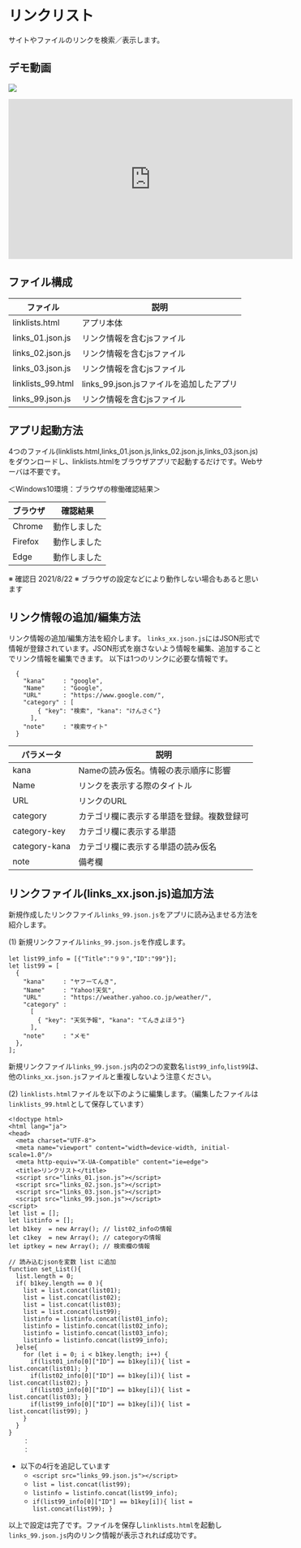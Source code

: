 # リンクリスト

サイトやファイルのリンクを検索／表示します。

## デモ動画

[![](https://img.youtube.com/vi/AxJkSmBLeFU/0.jpg)](https://www.youtube.com/watch?v=AxJkSmBLeFU)

<iframe width="560" height="315" src="https://www.youtube.com/embed/gzVICp4xvZs" title="YouTube video player" frameborder="0" allow="accelerometer; autoplay; clipboard-write; encrypted-media; gyroscope; picture-in-picture" allowfullscreen></iframe>


## ファイル構成

|ファイル|説明|
|---|---|
|linklists.html|アプリ本体|
|links_01.json.js|リンク情報を含むjsファイル|
|links_02.json.js|リンク情報を含むjsファイル|
|links_03.json.js|リンク情報を含むjsファイル|
|linklists_99.html|links_99.json.jsファイルを追加したアプリ|
|links_99.json.js|リンク情報を含むjsファイル|


## アプリ起動方法

4つのファイル(linklists.html,links_01.json.js,links_02.json.js,links_03.json.js)をダウンロードし、linklists.htmlをブラウザアプリで起動するだけです。Webサーバは不要です。

＜Windows10環境：ブラウザの稼働確認結果＞

|ブラウザ|確認結果|
|------|------|
|Chrome|動作しました|
|Firefox|動作しました|
|Edge|動作しました|

※ 確認日 2021/8/22
※ ブラウザの設定などにより動作しない場合もあると思います

## リンク情報の追加/編集方法

リンク情報の追加/編集方法を紹介します。
`links_xx.json.js`にはJSON形式で情報が登録されています。JSON形式を崩さないよう情報を編集、追加することでリンク情報を編集できます。
以下は1つのリンクに必要な情報です。

```
  {
    "kana"     : "google",
    "Name"     : "Google",
    "URL"      : "https://www.google.com/",
    "category" : [
        { "key": "検索", "kana": "けんさく"}
      ],
    "note"     : "検索サイト"
  }
```

|パラメータ|説明|
|--------|--------|
|kana|Nameの読み仮名。情報の表示順序に影響|
|Name|リンクを表示する際のタイトル|
|URL|リンクのURL|
|category|カテゴリ欄に表示する単語を登録。複数登録可|
|category-key|カテゴリ欄に表示する単語|
|category-kana|カテゴリ欄に表示する単語の読み仮名|
|note|備考欄|


## リンクファイル(links_xx.json.js)追加方法

新規作成したリンクファイル`links_99.json.js`をアプリに読み込ませる方法を紹介します。

(1) 新規リンクファイル`links_99.json.js`を作成します。

```
let list99_info = [{"Title":"９９","ID":"99"}];
let list99 = [
  {
    "kana"     : "ヤフーてんき",
    "Name"     : "Yahoo!天気",
    "URL"      : "https://weather.yahoo.co.jp/weather/",
    "category" : 
      [
        { "key": "天気予報", "kana": "てんきよほう"}
      ],
    "note"     : "メモ"
  },
];
```

新規リンクファイル`links_99.json.js`内の2つの変数名`list99_info`,`list99`は、他の`links_xx.json.js`ファイルと重複しないよう注意ください。

(2) `linklists.html`ファイルを以下のように編集します。（編集したファイルは`linklists_99.html`として保存しています）

```
<!doctype html>
<html lang="ja">
<head>
  <meta charset="UTF-8">
  <meta name="viewport" content="width=device-width, initial-scale=1.0"/>
  <meta http-equiv="X-UA-Compatible" content="ie=edge">
  <title>リンクリスト</title>
  <script src="links_01.json.js"></script>
  <script src="links_02.json.js"></script>
  <script src="links_03.json.js"></script>
  <script src="links_99.json.js"></script>
<script>
let list = [];
let listinfo = [];
let b1key  = new Array(); // list02_infoの情報
let c1key  = new Array(); // categoryの情報
let iptkey = new Array(); // 検索欄の情報

// 読み込むjsonを変数 list に追加
function set_List(){
  list.length = 0;
  if( b1key.length == 0 ){
    list = list.concat(list01);
    list = list.concat(list02);
    list = list.concat(list03);
    list = list.concat(list99);
    listinfo = listinfo.concat(list01_info);
    listinfo = listinfo.concat(list02_info);
    listinfo = listinfo.concat(list03_info);
    listinfo = listinfo.concat(list99_info);
  }else{
    for (let i = 0; i < b1key.length; i++) {
      if(list01_info[0]["ID"] == b1key[i]){ list = list.concat(list01); }
      if(list02_info[0]["ID"] == b1key[i]){ list = list.concat(list02); }
      if(list03_info[0]["ID"] == b1key[i]){ list = list.concat(list03); }
      if(list99_info[0]["ID"] == b1key[i]){ list = list.concat(list99); }
    }
  }
}
    ：
    ：
```

- 以下の4行を追記しています
    - `<script src="links_99.json.js"></script>`
    - `list = list.concat(list99);`
    - `listinfo = listinfo.concat(list99_info);`
    - `if(list99_info[0]["ID"] == b1key[i]){ list = list.concat(list99); }`

以上で設定は完了です。ファイルを保存し`linklists.html`を起動し`links_99.json.js`内のリンク情報が表示されれば成功です。
